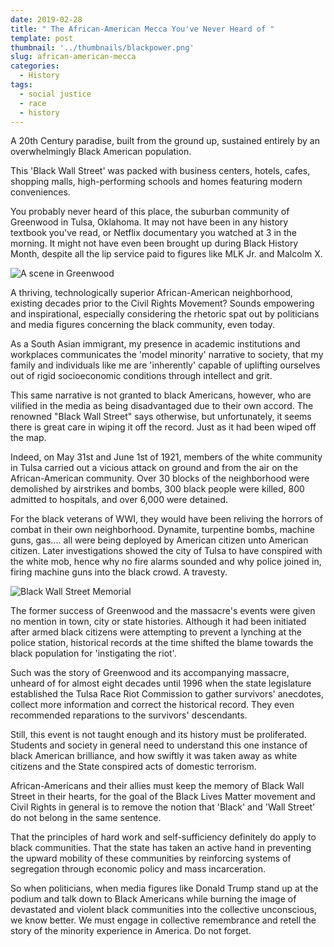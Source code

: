 ```yaml
---
date: 2019-02-28
title: " The African-American Mecca You've Never Heard of "
template: post
thumbnail: '../thumbnails/blackpower.png'
slug: african-american-mecca
categories:
  - History
tags:
  - social justice
  - race
  - history
---
```


A 20th Century paradise, built from the ground up, sustained entirely by an overwhelmingly Black American population.

This 'Black Wall Street' was packed with business centers, hotels, cafes, shopping malls, high-performing schools and homes featuring modern conveniences.

You probably never heard of this place, the suburban community of Greenwood in Tulsa, Oklahoma. It may not have been in any history textbook you've read, or Netflix documentary you watched at 3 in the morning. It might not have even been brought up during Black History Month, despite all the lip service paid to figures like MLK Jr. and Malcolm X.

![A scene in Greenwood](../../images/african-american-mecca/greenwood_1.jpg)

A thriving, technologically superior African-American neighborhood, existing decades prior to the Civil Rights Movement? Sounds empowering and inspirational, especially considering the rhetoric spat out by politicians and media figures concerning the black community, even today.

As a South Asian immigrant, my presence in academic institutions and workplaces communicates the 'model minority' narrative to society, that my family and individuals like me are 'inherently' capable of uplifting ourselves out of rigid socioeconomic conditions through intellect and grit.

This same narrative is not granted to black Americans, however, who are vilified in the media as being disadvantaged due to their own accord. The renowned "Black Wall Street" says otherwise, but unfortunately, it seems there is great care in wiping it off the record. Just as it had been wiped off the map.

Indeed, on May 31st and June 1st of 1921, members of the white community in Tulsa carried out a vicious attack on ground and from the air on the African-American community. Over 30 blocks of the neighborhood were demolished by airstrikes and bombs, 300 black people were killed, 800 admitted to hospitals, and over 6,000 were detained.

For the black veterans of WWI, they would have been reliving the horrors of combat in their own neighborhood. Dynamite, turpentine bombs, machine guns, gas.... all were being deployed by American citizen unto American citizen. Later investigations showed the city of Tulsa to have conspired with the white mob, hence why no fire alarms sounded and why police joined in, firing machine guns into the black crowd. A travesty.

![Black Wall Street Memorial](../../images/african-american-mecca/bws_memorial.jpg)

The former success of Greenwood and the massacre's events were given no mention in town, city or state histories. Although it had been initiated after armed black citizens were attempting to prevent a lynching at the police station, historical records at the time shifted the blame towards the black population for 'instigating the riot'.

Such was the story of Greenwood and its accompanying massacre, unheard of for almost eight decades until 1996 when the state legislature established the Tulsa Race Riot Commission to gather survivors' anecdotes, collect more information and correct the historical record. They even recommended reparations to the survivors' descendants.

Still, this event is not taught enough and its history must be proliferated. Students and society in general need to understand this one instance of black American brilliance, and how swiftly it was taken away as white citizens and the State conspired acts of domestic terrorism.

African-Americans and their allies must keep the memory of Black Wall Street in their hearts, for the goal of the Black Lives Matter movement and Civil Rights in general is to remove the notion that 'Black' and 'Wall Street' do not belong in the same sentence.

That the principles of hard work and self-sufficiency definitely do apply to black communities. That the state has taken an active hand in preventing the upward mobility of these communities by reinforcing systems of segregation through economic policy and mass incarceration.

So when politicians, when media figures like Donald Trump stand up at the podium and talk down to Black Americans while burning the image of devastated and violent black communities into the collective unconscious, we know better. We must engage in collective remembrance and retell the story of the minority experience in America. Do not forget.

